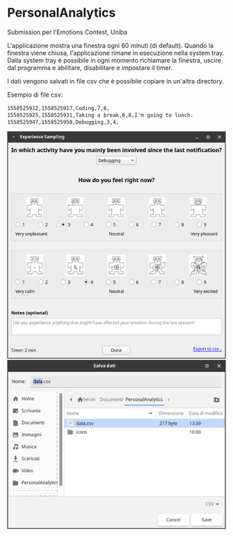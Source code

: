 # PersonalAnalytics
Submission per l'Emotions Contest, Uniba

L'applicazione mostra una finestra ogni 60 minuti (di default). Quando la finestra viene chiusa, l'applicazione rimane in esecuzione nella system tray. Dalla system tray è possibile in ogni momento richiamare la finestra, uscire dal programma e abilitare, disabilitare e impostare il timer.

I dati vengono salvati in file csv che è possibile copiare in un'altra directory.

Esempio di file csv:
```
1558525912,1558525917,Coding,7,6,
1558525925,1558525931,Taking a break,6,8,I'm going to lunch.
1558525947,1558525958,Debugging,3,4,
```

![Screenshot](screenshot_main.png)
![Screenshot](screenshot_save.png)

